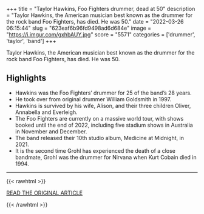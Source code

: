 +++
title = "Taylor Hawkins, Foo Fighters drummer, dead at 50"
description = "Taylor Hawkins, the American musician best known as the drummer for the rock band Foo Fighters, has died. He was 50."
date = "2022-03-26 06:15:44"
slug = "623eaf6b96fd9498ad6d684e"
image = "https://i.imgur.com/gxhbAUY.jpg"
score = "5571"
categories = ['drummer', 'taylor', 'band']
+++

Taylor Hawkins, the American musician best known as the drummer for the rock band Foo Fighters, has died. He was 50.

## Highlights

- Hawkins was the Foo Fighters’ drummer for 25 of the band’s 28 years.
- He took over from original drummer William Goldsmith in 1997.
- Hawkins is survived by his wife, Alison, and their three children Oliver, Annabella and Everleigh.
- The Foo Fighters are currently on a massive world tour, with shows booked until the end of 2022, including five stadium shows in Australia in November and December.
- The band released their 10th studio album, Medicine at Midnight, in 2021.
- It is the second time Grohl has experienced the death of a close bandmate, Grohl was the drummer for Nirvana when Kurt Cobain died in 1994.

---

{{< rawhtml >}}
  <p class="article-category">
    <a target="_blank" href="https://www.smh.com.au/culture/music/taylor-hawkins-foo-fighters-drummer-dead-at-50-20220326-p5a86r.html">READ THE ORIGINAL ARTICLE</a>
  </p>
{{< /rawhtml >}}

